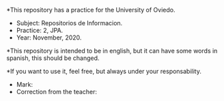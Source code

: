 *This repository has a practice for the University of Oviedo.

- Subject: Repositorios de Informacion.
- Practice: 2, JPA.
- Year: November, 2020.

*This repository is intended to be in english, but it can have some words in spanish, this should be changed.


*If you want to use it, feel free, but always under your responsability.


- Mark:
- Correction from the teacher: 
